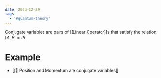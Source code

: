 ```yaml
---
date: 2023-12-29
tags:
  - "#quantum-theory"
---
```

Conjugate variables are pairs of [[Linear Operator]]s that satisfy the relation $[A,B] = i\hbar$ . 
# Example
- [[📗 Position and Momentum are conjugate variables]]